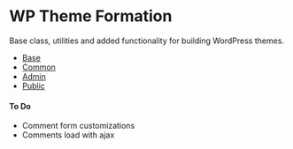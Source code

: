 # WP Theme Formation

Base class, utilities and added functionality for building WordPress themes.

* [Base](/src)
* [Common](/src/common)
* [Admin](/src/admin)
* [Public](/src/public)

#### To Do

* Comment form customizations
* Comments load with ajax
